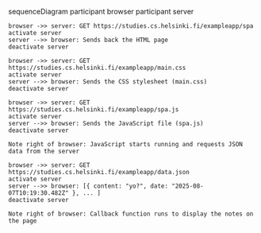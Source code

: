 sequenceDiagram
participant browser
participant server

    browser ->> server: GET https://studies.cs.helsinki.fi/exampleapp/spa
    activate server
    server -->> browser: Sends back the HTML page
    deactivate server

    browser ->> server: GET https://studies.cs.helsinki.fi/exampleapp/main.css
    activate server
    server -->> browser: Sends the CSS stylesheet (main.css)
    deactivate server

    browser ->> server: GET https://studies.cs.helsinki.fi/exampleapp/spa.js
    activate server
    server -->> browser: Sends the JavaScript file (spa.js)
    deactivate server

    Note right of browser: JavaScript starts running and requests JSON data from the server

    browser ->> server: GET https://studies.cs.helsinki.fi/exampleapp/data.json
    activate server
    server -->> browser: [{ content: "yo?", date: "2025-08-07T10:19:30.482Z" }, ... ]
    deactivate server

    Note right of browser: Callback function runs to display the notes on the page
